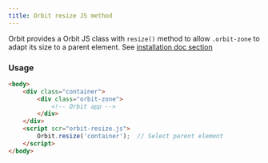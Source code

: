 ```yaml
---
title: Orbit resize JS method
---
```


Orbit provides a Orbit JS class with `resize()` method to allow `.orbit-zone` to adapt its size to a parent element. See [installation doc section](/introduction/installation)

### Usage

```html
<body>
    <div class="container">
        <div class="orbit-zone">
            <!-- Orbit app -->
        </div>
    </div>
    <script scr="orbit-resize.js">
        Orbit.resize('container');  // Select parent element
    </script>
</body>
```
